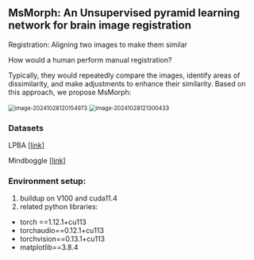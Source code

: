 ## MsMorph: An Unsupervised pyramid learning network for brain image registration



Registration: Aligning two images to make them similar  

How would a human perform manual registration?  

Typically, they would repeatedly compare the images, identify areas of dissimilarity, and make adjustments to enhance their similarity. Based on this approach, we propose MsMorph:

<img src="C:\Users\admin\AppData\Roaming\Typora\typora-user-images\image-20241028120154973.png" alt="image-20241028120154973" style="zoom: 80%;" />

<img src="C:\Users\admin\AppData\Roaming\Typora\typora-user-images\image-20241028121300433.png" alt="image-20241028121300433" style="zoom: 80%;" />

### Datasets

LPBA [[link\]](https://resource.loni.usc.edu/resources/atlases-downloads/)

Mindboggle [[link\]](https://osf.io/yhkde/)

### Environment setup:

1. buildup on V100 and cuda11.4
2. related python libraries:

- torch ==1.12.1+cu113
- torchaudio==0.12.1+cu113
- torchvision==0.13.1+cu113
- matplotlib==3.8.4